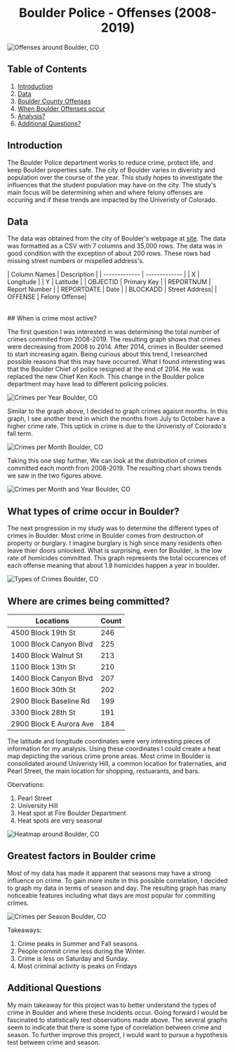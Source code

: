   <h1 align="center">
	  Boulder Police - Offenses (2008-2019)
  </h1>
  
![Offenses around Boulder, CO](images/Heat_map_All.png)


## Table of Contents
1. [Introduction](#Introduction)
2. [Data](#data)
3. [Boulder County Offenses](#Boulder-County-Offenses)
4. [When Boulder Offenses occur](#when-these-offenses-occur?)
5. [Analysis?](#Data-interpretation?)
6. [Additional Questions?](#Additional-Questions?)


## Introduction

The Boulder Police department works to reduce crime, protect life, and keep Boulder properties safe. The city of Boulder varies in diveristy and population over the course of the year. This study hopes to investigate the influences that the student population may have on the city. The study's main focus will be determining when and where felony offenses are occuring and if these trends are impacted by the Univeristy of Colorado.

## Data

The data was obtained from the city of Boulder's webpage at [site](https://bouldercolorado.gov/open-data/department/police). The data was formatted as a CSV with 7 columns and 35,000 rows. The data was in good condition with the exception of about 200 rows. These rows had missing street numbers or mispelled address's. 

 <table align="center">
| Column Names  | Description   |
| ------------- | ------------- | 
| X             | Longitude     |              
| Y             | Latitude      |
| OBJECTID      | Primary Key   | 
| REPORTNUM     | Report Number |
| REPORTDATE    | Date          |
| BLOCKADD      | Street Address|
| OFFENSE       | Felony Offense|
</table>
## When is crime most active?

The first question I was interested in was determining the total number of crimes commited from 2008-2019. The resulting graph shows that crimes were decreasing from 2008 to 2014. After 2014, crimes in Boulder seemed to start increasing again. Being curious about this trend, I researched possible reasons that this may have occurred. What I found interesting was that the Boulder Chief of police resigned at the end of 2014. He was replaced the new Chief Ken Koch. This change in the Boulder police department may have lead to different policing policies.

![Crimes per Year Boulder, CO](images/Crime_by_year.png)

Similar to the graph above, I decided to graph crimes agaisnt months. In this graph, I see another trend in which the months from July to October have a higher crime rate. This uptick in crime is due to the Univeristy of Colorado's fall term.

![Crimes per Month Boulder, CO](images/crime_by_month.png)

Taking this one step further, We can look at the distribution of crimes committed each month from 2008-2019. The resulting chart shows trends we saw in the two figures above.

![Crimes per Month and Year Boulder, CO](images/crime_by_month_year.png)

## What types of crime occur in Boulder?

The next progression in my study was to determine the different types of crimes in Boulder. Most crime in Boulder comes from destruction of property or burglary. I imagine burglary is high since many residents often leave thier doors unlocked. What is surprising, even for Boulder, is the low rate of homicides committed. This graph represents the total occurences of each offense meaning that about 1.8 homicides happen a year in boulder.

![Types of Crimes Boulder, CO](images/Boulder_felony_offenses.png)

## Where are crimes being committed?

| Locations     | Count         |
| ------------- | ------------- | 
| 4500 Block 19th St            | 246 |              
| 1000 Block Canyon Blvd        | 225 |
| 1400 Block Walnut St          | 213 | 
| 1100 Block 13th St            | 210 |
| 1400 Block Canyon Blvd        | 207 |
| 1600 Block 30th St            | 202 |
| 2900 Block Baseline Rd        | 199 |
| 3300 Block 28th St            | 191 |
| 2900 Block E Aurora Ave       | 184 |

The latitude and longitude coordinates were very interesting pieces of information for my analysis. Using these coordinates I could create a heat map depicting the various crime prone areas. Most crime in Boulder is consolidated around Univeristy Hill, a common location for fraternaties, and Pearl Street, the main location for shopping, restuarants, and bars.

Obervations:
1. Pearl Street
2. University Hill
3. Heat spot at Fire Boulder Department
4. Heat spots are very seasonal

![Heatmap around Boulder, CO](images/png_to_gif.gif)

## Greatest factors in Boulder crime

Most of my data has made it apparent that seasons may have a strong influence on crime. To gain more insite in this possible correlation, I decided to graph my data in terms of season and day. The resulting graph has many noticeable features including what days are most popular for commiting crimes.

![Crimes per Season Boulder, CO](images/Season.png)

Takeaways:
1. Crime peaks in Summer and Fall seasons.
2. People commit crime less during the Winter.
3. Crime is less on Saturday and Sunday.
4. Most criminal activity is peaks on Fridays


## Additional Questions

My main takeaway for this project was to better understand the types of crime in Boulder and where these incidents occur. Going forward I would be fascinated to statistically test observations made above. The several graphs seem to indicate that there is some type of correlation between crime and season. To further improve this project, I would want to pursue a hypothesis test between crime and season.




